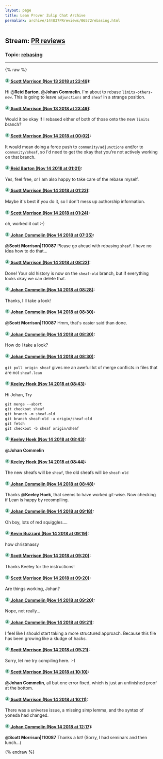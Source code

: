```yaml
---
layout: page
title: Lean Prover Zulip Chat Archive 
permalink: archive/144837PRreviews/06572rebasing.html
---
```


## Stream: [PR reviews](index.html)
### Topic: [rebasing](06572rebasing.html)

---


{% raw %}
#### [![Click to go to Zulip](../../assets/img/zulip2.png) Scott Morrison (Nov 13 2018 at 23:49)](https://leanprover.zulipchat.com/#narrow/stream/144837-PR%20reviews/topic/rebasing/near/147631335):
Hi @**Reid Barton**, @**Johan Commelin**. I'm about to rebase `limits-others-new`. This is going to leave `adjunctions` and `sheaf` in a strange position.

#### [![Click to go to Zulip](../../assets/img/zulip2.png) Scott Morrison (Nov 13 2018 at 23:49)](https://leanprover.zulipchat.com/#narrow/stream/144837-PR%20reviews/topic/rebasing/near/147631352):
Would it be okay if I rebased either of both of those onto the new `limits` branch?

#### [![Click to go to Zulip](../../assets/img/zulip2.png) Scott Morrison (Nov 14 2018 at 00:02)](https://leanprover.zulipchat.com/#narrow/stream/144837-PR%20reviews/topic/rebasing/near/147632148):
It would mean doing a force push to `community/adjunctions` and/or to `community/sheaf`, so I'd need to get the okay that you're not actively working on that branch.

#### [![Click to go to Zulip](../../assets/img/zulip2.png) Reid Barton (Nov 14 2018 at 01:01)](https://leanprover.zulipchat.com/#narrow/stream/144837-PR%20reviews/topic/rebasing/near/147634851):
Yes, feel free, or I am also happy to take care of the rebase myself.

#### [![Click to go to Zulip](../../assets/img/zulip2.png) Scott Morrison (Nov 14 2018 at 01:22)](https://leanprover.zulipchat.com/#narrow/stream/144837-PR%20reviews/topic/rebasing/near/147635786):
Maybe it's best if you do it, so I don't mess up authorship information.

#### [![Click to go to Zulip](../../assets/img/zulip2.png) Scott Morrison (Nov 14 2018 at 01:24)](https://leanprover.zulipchat.com/#narrow/stream/144837-PR%20reviews/topic/rebasing/near/147635875):
oh, worked it out :-)

#### [![Click to go to Zulip](../../assets/img/zulip2.png) Johan Commelin (Nov 14 2018 at 07:35)](https://leanprover.zulipchat.com/#narrow/stream/144837-PR%20reviews/topic/rebasing/near/147649877):
@**Scott Morrison|110087** Please go ahead with rebasing `sheaf`. I have no idea how to do that...

#### [![Click to go to Zulip](../../assets/img/zulip2.png) Scott Morrison (Nov 14 2018 at 08:22)](https://leanprover.zulipchat.com/#narrow/stream/144837-PR%20reviews/topic/rebasing/near/147651466):
Done! Your old history is now on the `sheaf-old` branch, but if everything looks okay we can delete that.

#### [![Click to go to Zulip](../../assets/img/zulip2.png) Johan Commelin (Nov 14 2018 at 08:28)](https://leanprover.zulipchat.com/#narrow/stream/144837-PR%20reviews/topic/rebasing/near/147651669):
Thanks, I'll take a look!

#### [![Click to go to Zulip](../../assets/img/zulip2.png) Johan Commelin (Nov 14 2018 at 08:30)](https://leanprover.zulipchat.com/#narrow/stream/144837-PR%20reviews/topic/rebasing/near/147651728):
@**Scott Morrison|110087** Hmm, that's easier said than done.

#### [![Click to go to Zulip](../../assets/img/zulip2.png) Johan Commelin (Nov 14 2018 at 08:30)](https://leanprover.zulipchat.com/#narrow/stream/144837-PR%20reviews/topic/rebasing/near/147651730):
How do I take a look?

#### [![Click to go to Zulip](../../assets/img/zulip2.png) Johan Commelin (Nov 14 2018 at 08:30)](https://leanprover.zulipchat.com/#narrow/stream/144837-PR%20reviews/topic/rebasing/near/147651733):
`git pull origin sheaf` gives me an aweful lot of merge conflicts in files that are not `sheaf.lean`

#### [![Click to go to Zulip](../../assets/img/zulip2.png) Keeley Hoek (Nov 14 2018 at 08:43)](https://leanprover.zulipchat.com/#narrow/stream/144837-PR%20reviews/topic/rebasing/near/147652154):
Hi Johan, Try
````
git merge --abort
git checkout sheaf
git branch -m sheaf-old
git branch sheaf-old -u origin/sheaf-old
git fetch
git checkout -b sheaf origin/sheaf
````

#### [![Click to go to Zulip](../../assets/img/zulip2.png) Keeley Hoek (Nov 14 2018 at 08:43)](https://leanprover.zulipchat.com/#narrow/stream/144837-PR%20reviews/topic/rebasing/near/147652156):
@**Johan Commelin**

#### [![Click to go to Zulip](../../assets/img/zulip2.png) Keeley Hoek (Nov 14 2018 at 08:44)](https://leanprover.zulipchat.com/#narrow/stream/144837-PR%20reviews/topic/rebasing/near/147652200):
The new sheafs will be `sheaf`, the old sheafs will be `sheaf-old`

#### [![Click to go to Zulip](../../assets/img/zulip2.png) Johan Commelin (Nov 14 2018 at 08:48)](https://leanprover.zulipchat.com/#narrow/stream/144837-PR%20reviews/topic/rebasing/near/147652317):
Thanks @**Keeley Hoek**, that seems to have worked git-wise. Now checking if Lean is happy by recompiling.

#### [![Click to go to Zulip](../../assets/img/zulip2.png) Johan Commelin (Nov 14 2018 at 09:18)](https://leanprover.zulipchat.com/#narrow/stream/144837-PR%20reviews/topic/rebasing/near/147653409):
Oh boy, lots of red squiggles....

#### [![Click to go to Zulip](../../assets/img/zulip2.png) Kevin Buzzard (Nov 14 2018 at 09:19)](https://leanprover.zulipchat.com/#narrow/stream/144837-PR%20reviews/topic/rebasing/near/147653417):
how christmassy

#### [![Click to go to Zulip](../../assets/img/zulip2.png) Scott Morrison (Nov 14 2018 at 09:20)](https://leanprover.zulipchat.com/#narrow/stream/144837-PR%20reviews/topic/rebasing/near/147653467):
Thanks Keeley for the instructions!

#### [![Click to go to Zulip](../../assets/img/zulip2.png) Scott Morrison (Nov 14 2018 at 09:20)](https://leanprover.zulipchat.com/#narrow/stream/144837-PR%20reviews/topic/rebasing/near/147653470):
Are things working, Johan?

#### [![Click to go to Zulip](../../assets/img/zulip2.png) Johan Commelin (Nov 14 2018 at 09:20)](https://leanprover.zulipchat.com/#narrow/stream/144837-PR%20reviews/topic/rebasing/near/147653475):
Nope, not really...

#### [![Click to go to Zulip](../../assets/img/zulip2.png) Johan Commelin (Nov 14 2018 at 09:21)](https://leanprover.zulipchat.com/#narrow/stream/144837-PR%20reviews/topic/rebasing/near/147653484):
I feel like I should start taking a more structured approach. Because this file has been growing like a kludge of hacks.

#### [![Click to go to Zulip](../../assets/img/zulip2.png) Scott Morrison (Nov 14 2018 at 09:21)](https://leanprover.zulipchat.com/#narrow/stream/144837-PR%20reviews/topic/rebasing/near/147653492):
Sorry, let me try compiling here. :-)

#### [![Click to go to Zulip](../../assets/img/zulip2.png) Scott Morrison (Nov 14 2018 at 10:10)](https://leanprover.zulipchat.com/#narrow/stream/144837-PR%20reviews/topic/rebasing/near/147655679):
@**Johan Commelin**, all but one error fixed, which is just an unfinished proof at the bottom.

#### [![Click to go to Zulip](../../assets/img/zulip2.png) Scott Morrison (Nov 14 2018 at 10:11)](https://leanprover.zulipchat.com/#narrow/stream/144837-PR%20reviews/topic/rebasing/near/147655692):
There was a universe issue, a missing simp lemma, and the syntax of yoneda had changed.

#### [![Click to go to Zulip](../../assets/img/zulip2.png) Johan Commelin (Nov 14 2018 at 12:17)](https://leanprover.zulipchat.com/#narrow/stream/144837-PR%20reviews/topic/rebasing/near/147661373):
@**Scott Morrison|110087** Thanks a lot! (Sorry, I had seminars and then lunch...)


{% endraw %}
